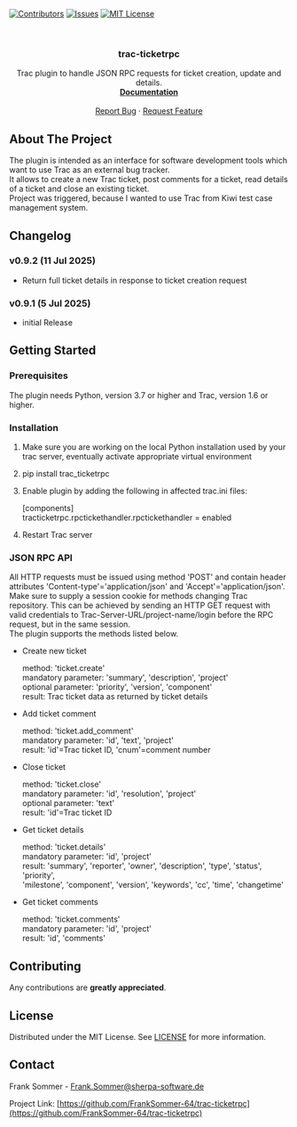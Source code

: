 [![Contributors][contributors-shield]][contributors-url]
[![Issues][issues-shield]][issues-url]
[![MIT License][license-shield]][license-url]

<br />
<div style="text-align: center;">
  <a href="https://github.com/FrankSommer-64/trac-ticketrpc">
  </a>

<h3 align="center">trac-ticketrpc</h3>
  <p style="text-align: center;">
    Trac plugin to handle JSON RPC requests for ticket creation, update and details.
    <br />
    <a href="https://github.com/FrankSommer-64/trac-ticketrpc"><strong>Documentation</strong></a>
    <br />
    <br />
    <a href="https://github.com/FrankSommer-64/trac-ticketrpc/issues">Report Bug</a>
    ·
    <a href="https://github.com/FrankSommer-64/trac-ticketrpc/issues">Request Feature</a>
  </p>
</div>


## About The Project

The plugin is intended as an interface for software development tools which want
to use Trac as an external bug tracker.<br/>
It allows to create a new Trac ticket, post comments for a ticket, read details
of a ticket and close an existing ticket.<br/>
Project was triggered, because I wanted to use Trac from Kiwi test case management system.


## Changelog

### v0.9.2 (11 Jul 2025)
- Return full ticket details in response to ticket creation request

### v0.9.1 (5 Jul 2025)
- initial Release


## Getting Started

### Prerequisites

The plugin needs Python, version 3.7 or higher and Trac, version 1.6 or higher.


### Installation

1. Make sure you are working on the local Python installation used by your trac server,
   eventually activate appropriate virtual environment

1. pip install trac_ticketrpc

1. Enable plugin by adding the following in affected trac.ini files:

    [components]<br/>
    tracticketrpc.rpctickethandler.rpctickethandler = enabled
1. Restart Trac server


### JSON RPC API

All HTTP requests must be issued using method 'POST' and contain header attributes
'Content-type'='application/json' and 'Accept'='application/json'.<br/>
Make sure to supply a session cookie for methods changing Trac repository.
This can be achieved by sending an HTTP GET request with valid credentials to Trac-Server-URL/project-name/login before the RPC request, but in the same session.<br/>
The plugin supports the methods listed below.

* Create new ticket

    method: 'ticket.create'<br/>
    mandatory parameter: 'summary', 'description', 'project'<br/>
    optional parameter: 'priority', 'version', 'component'<br/>
    result: Trac ticket data as returned by ticket details
* Add ticket comment

    method: 'ticket.add_comment'<br/>
    mandatory parameter: 'id', 'text', 'project'<br/>
    result: 'id'=Trac ticket ID, 'cnum'=comment number
* Close ticket

    method: 'ticket.close'<br/>
    mandatory parameter: 'id', 'resolution', 'project'<br/>
    optional parameter: 'text'<br/>
    result: 'id'=Trac ticket ID
* Get ticket details

    method: 'ticket.details'<br/>
    mandatory parameter: 'id', 'project'<br/>
    result: 'summary', 'reporter', 'owner', 'description', 'type', 'status', 'priority',<br/>
    'milestone', 'component', 'version', 'keywords', 'cc', 'time', 'changetime'
* Get ticket comments

    method: 'ticket.comments'<br/>
    mandatory parameter: 'id', 'project'<br/>
    result: 'id', 'comments'


## Contributing

Any contributions are **greatly appreciated**.



## License

Distributed under the MIT License. See [LICENSE][license-url] for more information.



## Contact

Frank Sommer - Frank.Sommer@sherpa-software.de

Project Link: [https://github.com/FrankSommer-64/trac-ticketrpc](https://github.com/FrankSommer-64/trac-ticketrpc)

[contributors-shield]: https://img.shields.io/github/contributors/FrankSommer-64/trac-ticketrpc.svg?style=for-the-badge
[contributors-url]: https://github.com/FrankSommer-64/trac-ticketrpc/graphs/contributors
[issues-shield]: https://img.shields.io/github/issues/FrankSommer-64/trac-ticketrpc.svg?style=for-the-badge
[issues-url]: https://github.com/FrankSommer-64/trac-ticketrpc/issues
[license-shield]: https://img.shields.io/github/license/FrankSommer-64/trac-ticketrpc.svg?style=for-the-badge
[license-url]: https://github.com/FrankSommer-64/trac-ticketrpc/blob/master/LICENSE
